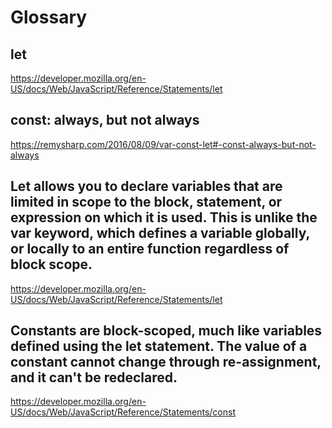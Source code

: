 # Glossary

## let

https://developer.mozilla.org/en-US/docs/Web/JavaScript/Reference/Statements/let

## const: always, but not always

https://remysharp.com/2016/08/09/var-const-let#-const-always-but-not-always

## Let allows you to declare variables that are limited in scope to the block, statement, or expression on which it is used. This is unlike the var keyword, which defines a variable globally, or locally to an entire function regardless of block scope.

https://developer.mozilla.org/en-US/docs/Web/JavaScript/Reference/Statements/let

## Constants are block-scoped, much like variables defined using the let statement. The value of a constant cannot change through re-assignment, and it can't be redeclared.

https://developer.mozilla.org/en-US/docs/Web/JavaScript/Reference/Statements/const